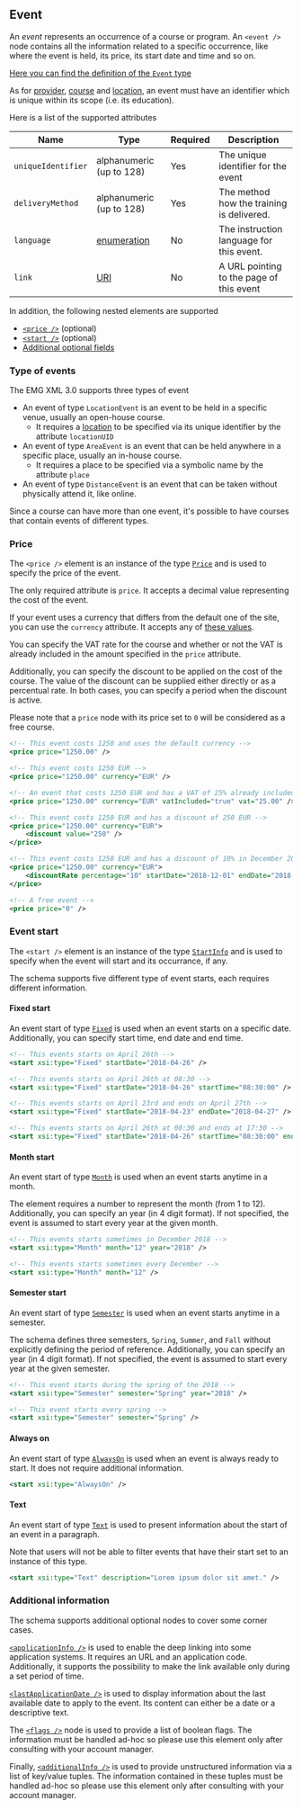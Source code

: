 ## Event

An _event_ represents an occurrence of a course or program.
An `<event />` node contains all the information related to a specific occurrence, like where the event is held, its price, its start date and time and so on.

[Here you can find the definition of the `Event` type](../../schemas/3.0/event.xsd)

As for [provider](provider.md), [course](course.md) and [location](location.md), an event must have an identifier which is unique within its scope (i.e. its education).

Here is a list of the supported attributes

|Name|Type|Required|Description|
|-|-|-|-|
|`uniqueIdentifier`|alphanumeric (up to 128)|Yes|The unique identifier for the event|
|`deliveryMethod`|alphanumeric (up to 128)|Yes|The method how the training is delivered.|
|`language`|[enumeration](../../schemas/3.0/language.xsd)|No|The instruction language for this event.|
|`link`|[URI](http://www.datypic.com/sc/xsd/t-xsd_anyURI.html)|No|A URL pointing to the page of this event|

In addition, the following nested elements are supported

* [`<price />`](#price) (optional)
* [`<start />`](#event-start) (optional)
* [Additional optional fields](#additional-information)

### Type of events

The EMG XML 3.0 supports three types of event
* An event of type `LocationEvent` is an event to be held in a specific venue, usually an open-house course.
  - It requires a [location](location.md) to be specified via its unique identifier by the attribute `locationUID`
* An event of type `AreaEvent` is an event that can be held anywhere in a specific place, usually an in-house course.
  - It requires a place to be specified via a symbolic name by the attribute `place`
* An event of type `DistanceEvent` is an event that can be taken without physically attend it, like online.

Since a course can have more than one event, it's possible to have courses that contain events of different types.

### Price

The `<price />` element is an instance of the type [`Price`](../../schemas/3.0/event.xsd#L136-L171) and is used to specify the price of the event.

The only required attribute is `price`. It accepts a decimal value representing the cost of the event.

If your event uses a currency that differs from the default one of the site, you can use the `currency` attribute. It accepts any of [these values](../../schemas/3.0/currency.xsd).

You can specify the VAT rate for the course and whether or not the VAT is already included in the amount specified in the `price` attribute.

Additionally, you can specify the discount to be applied on the cost of the course. 
The value of the discount can be supplied either directly or as a percentual rate. In both cases, you can specify a period when the discount is active.

Please note that a `price` node with its price set to `0` will be considered as a free course.

```xml
<!-- This event costs 1250 and uses the default currency --> 
<price price="1250.00" />

<!-- This event costs 1250 EUR --> 
<price price="1250.00" currency="EUR" />

<!-- An event that costs 1250 EUR and has a VAT of 25% already included --> 
<price price="1250.00" currency="EUR" vatIncluded="true" vat="25.00" />

<!-- This event costs 1250 EUR and has a discount of 250 EUR -->
<price price="1250.00" currency="EUR">
    <discount value="250" />
</price>

<!-- This event costs 1250 EUR and has a discount of 10% in December 2018 -->
<price price="1250.00" currency="EUR">
    <discountRate percentage="10" startDate="2018-12-01" endDate="2018-12-31" />
</price>

<!-- A free event -->
<price price="0" />
```

### Event start

The `<start />` element is an instance of the type [`StartInfo`](../../schemas/3.0/event-start-info.xsd) and is used to specify when the event will start and its occurrance, if any.

The schema supports five different type of event starts, each requires different information.

#### Fixed start

An event start of type [`Fixed`](../../schemas/3.0/event-start-info.xsd#L10-L19) is used when an event starts on a specific date.
Additionally, you can specify start time, end date and end time.

```xml
<!-- This events starts on April 26th -->
<start xsi:type="Fixed" startDate="2018-04-26" />

<!-- This events starts on April 26th at 08:30 -->
<start xsi:type="Fixed" startDate="2018-04-26" startTime="08:30:00" />

<!-- This events starts on April 23rd and ends on April 27th -->
<start xsi:type="Fixed" startDate="2018-04-23" endDate="2018-04-27" />

<!-- This events starts on April 26th at 08:30 and ends at 17:30 -->
<start xsi:type="Fixed" startDate="2018-04-26" startTime="08:30:00" endTime="17:30:00" />
```

#### Month start

An event start of type [`Month`](../../schemas/3.0/event-start-info.xsd#L21-L35) is used when an event starts anytime in a month.

The element requires a number to represent the month (from 1 to 12).
Additionally, you can specify an year (in 4 digit format). If not specified, the event is assumed to start every year at the given month.

```xml
<!-- This events starts sometimes in December 2018 -->
<start xsi:type="Month" month="12" year="2018" />

<!-- This events starts sometimes every December -->
<start xsi:type="Month" month="12" />

```

#### Semester start

An event start of type [`Semester`](../../schemas/3.0/event-start-info.xsd#L37-L52) is used when an event starts anytime in a semester.

The schema defines three semesters, `Spring`, `Summer`, and `Fall` without explicitly defining the period of reference.
Additionally, you can specify an year (in 4 digit format). If not specified, the event is assumed to start every year at the given semester.

```xml
<!-- This event starts during the spring of the 2018 -->
<start xsi:type="Semester" semester="Spring" year="2018" />

<!-- This event starts every spring -->
<start xsi:type="Semester" semester="Spring" />
```

#### Always on

An event start of type [`AlwaysOn`](../../schemas/3.0/event-start-info.xsd#L54-L58) is used when an event is always ready to start. It does not require additional information.

```xml
<start xsi:type="AlwaysOn" />
```

#### Text

An event start of type [`Text`](../../schemas/3.0/event-start-info.xsd#L60-L66) is used to present information about the start of an event in a paragraph.

Note that users will not be able to filter events that have their start set to an instance of this type.

```xml
<start xsi:type="Text" description="Lorem ipsum dolor sit amet." />
```

### Additional information

The schema supports additional optional nodes to cover some corner cases.

[`<applicationInfo />`](../../schemas/3.0/event.xsd#L173-L190) is used to enable the deep linking into some application systems. It requires an URL and an application code. Additionally, it supports the possibility to make the link available only during a set period of time.

[`<lastApplicationDate />`](../../schemas/3.0/event.xsd#L27-L34) is used to display information about the last available date to apply to the event. Its content can either be a date or a descriptive text.

The [`<flags />`](../../schemas/3.0/event.xsd#L118-L134) node is used to provide a list of boolean flags. The information must be handled ad-hoc so please use this element only after consulting with your account manager.

Finally, [`<additionalInfo />`](../../schemas/3.0/event.xsd#L98-L116) is used to provide unstructured information via a list of key/value tuples. The information contained in these tuples must be handled ad-hoc so please use this element only after consulting with your account manager.
